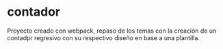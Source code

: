 # contador

Proyecto creado con webpack, repaso de los temas con la creación de un contadpr regresivo con su respectivo diseño en base a una plantilla. 
